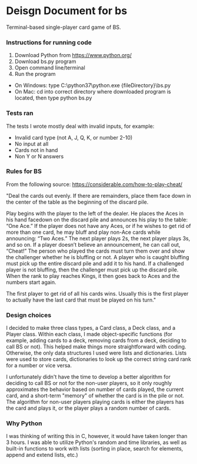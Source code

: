 # Deisgn Document for bs
Terminal-based single-player card game of BS.

### Instructions for running code
1. Download Python from https://www.python.org/
2. Download bs.py program
2. Open command line/terminal
3. Run the program
* On Windows: type C:\python37\python.exe {fileDirectory}\bs.py
* On Mac: cd into correct directory where downloaded program is located, then type python bs.py

### Tests ran
The tests I wrote mostly deal with invalid inputs, for example:
* Invalid card type (not A, J, Q, K, or number 2-10)
* No input at all 
* Cards not in hand
* Non Y or N answers

### Rules for BS
From the following source:
https://considerable.com/how-to-play-cheat/

"Deal the cards out evenly. If there are remainders, place them face down in the center of the table as the beginning of the discard pile.

Play begins with the player to the left of the dealer. He places the Aces in his hand facedown on the discard pile and announces his play to the table: “One Ace.” If the player does not have any Aces, or if he wishes to get rid of more than one card, he may bluff and play non-Ace cards while announcing: “Two Aces.” The next player plays 2s, the next player plays 3s, and so on. If a player doesn’t believe an announcement, he can call out, “Cheat!” The person who played the cards must turn them over and show the challenger whether he is bluffing or not. A player who is caught bluffing must pick up the entire discard pile and add it to his hand. If a challenged player is not bluffing, then the challenger must pick up the discard pile. When the rank to play reaches Kings, it then goes back to Aces and the numbers start again.

The first player to get rid of all his cards wins. Usually this is the first player to actually have the last card that must be played on his turn."

### Design choices
I decided to make three class types, a Card class, a Deck class, and a Player class. Within each class, I made object-specific functions (for example, adding cards to a deck, removing cards from a deck, deciding to call BS or not). This helped make things more straightforward with coding. Otherwise, the only data structures I used were lists and dictionaries. Lists were used to store cards, dictionaries to look up the correct string card rank for a number or vice versa. 

I unfortunately didn't have the time to develop a better algorithm for deciding to call BS or not for the non-user players, so it only roughly approximates the behavior based on number of cards played, the current card, and a short-term "memory" of whether the card is in the pile or not. The algorithm for non-user players playing cards is either the players has the card and plays it, or the player plays a random number of cards. 

### Why Python
I was thinking of writing this in C, however, it would have taken longer than 3 hours. I was able to utilize Python's random and time libraries, as well as built-in functions to work with lists (sorting in place, search for elements, append and extend lists, etc.)

